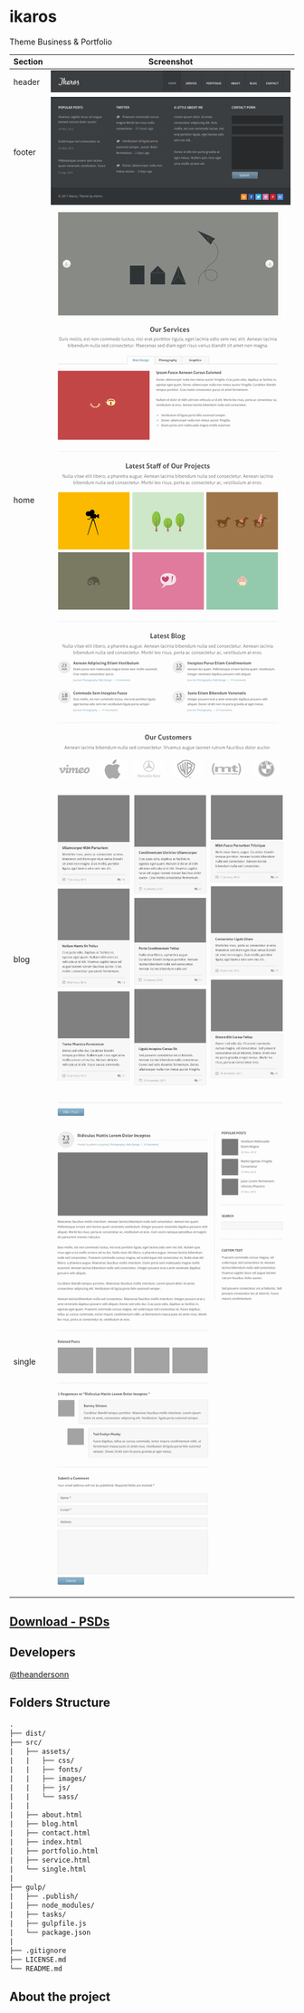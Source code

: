 # ikaros
Theme Business &amp; Portfolio


| Section  | Screenshot |
| -------- | ---------- |
| header   | ![header](src/assets/images/general/ikaros-header.jpg) |
| footer   | ![footer](src/assets/images/general/ikaros-footer.jpg) |
| home     | ![home](src/assets/images/general/ikaros-home.jpg) |
| blog     | ![home](src/assets/images/general/ikaros-blog.jpg) |
| single   | ![home](src/assets/images/general/ikaros-blog-single.jpg) |


## [Download - PSDs](https://drive.google.com/file/d/0B7tB0AtEFK2bcGpId09mdGpWdW8/view?usp=sharing)

## Developers
[@theandersonn](https://github.com/theandersonn)

## Folders Structure
	.
	├── dist/
	├── src/
	|   ├── assets/
	|   |   ├── css/
	|   |   ├── fonts/
	|   |   ├── images/
	|   |   ├── js/
	|   |   └── sass/		
	|   |
	|   ├── about.html
	|   ├── blog.html
	|   ├── contact.html
	|   ├── index.html
	|   ├── portfolio.html
	|   ├── service.html		
	|   └── single.html
	|
	├── gulp/
	|   ├── .publish/
	|   ├── node_modules/
	|   ├── tasks/	
	|   ├── gulpfile.js
	|   └── package.json
	|									
	├── .gitignore
	├── LICENSE.md	
	└── README.md

## About the project